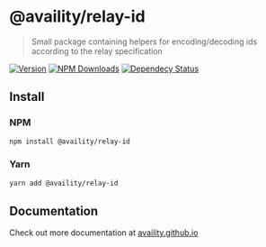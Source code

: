 # @availity/relay-id

> Small package containing helpers for encoding/decoding ids according to the relay specification

[![Version](https://img.shields.io/npm/v/@availity/relay-id.svg?style=for-the-badge)](https://www.npmjs.com/package/@availity/relay-id)
[![NPM Downloads](https://img.shields.io/npm/dt/@availity/relay-id.svg?style=for-the-badge)](https://www.npmjs.com/package/@availity/relay-id)
[![Dependecy Status](https://img.shields.io/librariesio/release/npm/@availity/relay-id?style=for-the-badge)](https://github.com/Availity/sdk-js/blob/master/packages/relay-id/package.json)

## Install

### NPM

```bash
npm install @availity/relay-id
```

### Yarn

```bash
yarn add @availity/relay-id
```

## Documentation

Check out more documentation at [availity.github.io](https://availity.github.io/sdk-js/resources/relay-id)
